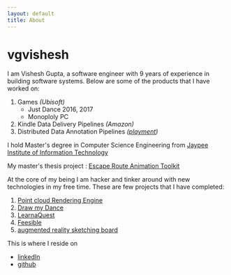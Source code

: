 ```yaml
---
layout: default
title: About
---
```

# vgvishesh
I am Vishesh Gupta, a software engineer with 9 years of experience in building software systems. Below are some of the products that I have worked on:

1. Games *(Ubisoft)* 
    - Just Dance 2016, 2017
    - Monoploly PC
2. Kindle Data Delivery Pipelines *(Amazon)*
3. Distributed Data Annotation Pipelines *([playment](https://playment.io))*

I hold Master's degree in Computer Science Engineering from [Jaypee Institute of Information Technology](https://www.jiit.ac.in/)

My master's thesis project : [Escape Route Animation Toolkit](https://prezi.com/osiar1gkjopx/escape-route-animation-toolkit/?utm_campaign=share&utm_medium=copy)

At the core of my being I am hacker and tinker around with new technologies in my free time. These are few projects that I have completed:
1. [Point cloud Rendering Engine](https://www.youtube.com/watch?v=vnP9Drw8TDE)
2. [Draw my Dance](https://youtu.be/doDdoBb_wWs)
3. [LearnaQuest](https://youtu.be/eT1HIXpiJVE)
4. [Feesible](https://www.youtube.com/watch?v=y16PUC82GaQ)
5. [augmented reality sketching board](https://www.youtube.com/watch?v=aPUoyU4ZtZM)

This is where I reside on 
- [linkedIn](https://www.linkedin.com/in/guptavishesh/)
- [github](https://github.com/vgvishesh)






